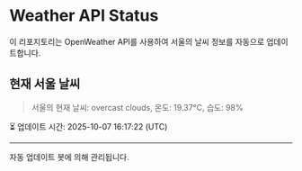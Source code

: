 
# Weather API Status

이 리포지토리는 OpenWeather API를 사용하여 서울의 날씨 정보를 자동으로 업데이트합니다.

## 현재 서울 날씨
> 서울의 현재 날씨: overcast clouds, 온도: 19.37°C, 습도: 98%

⏳ 업데이트 시간: 2025-10-07 16:17:22 (UTC)

---
자동 업데이트 봇에 의해 관리됩니다.
